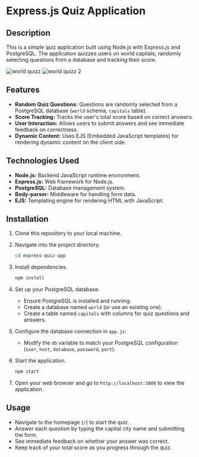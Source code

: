 
# Express.js Quiz Application

## Description
This is a simple quiz application built using Node.js with Express.js and PostgreSQL. The application quizzes users on world capitals, randomly selecting questions from a database and tracking their score.

![world quizz](https://github.com/user-attachments/assets/8c097147-0ea6-40b5-8e22-1e05f204a5ac)
![world quizz 2](https://github.com/user-attachments/assets/29c4cf26-7984-453e-907a-d5984d819b4b)


## Features
- **Random Quiz Questions:** Questions are randomly selected from a PostgreSQL database (`world` schema, `capitals` table).
- **Score Tracking:** Tracks the user's total score based on correct answers.
- **User Interaction:** Allows users to submit answers and see immediate feedback on correctness.
- **Dynamic Content:** Uses EJS (Embedded JavaScript templates) for rendering dynamic content on the client side.

## Technologies Used
- **Node.js:** Backend JavaScript runtime environment.
- **Express.js:** Web framework for Node.js.
- **PostgreSQL:** Database management system.
- **Body-parser:** Middleware for handling form data.
- **EJS:** Templating engine for rendering HTML with JavaScript.

## Installation
1. Clone this repository to your local machine.
   
2. Navigate into the project directory.
   ```bash
   cd express-quiz-app
   ```
3. Install dependencies.
   ```bash
   npm install
   ```
4. Set up your PostgreSQL database:
   - Ensure PostgreSQL is installed and running.
   - Create a database named `world` (or use an existing one).
   - Create a table named `capitals` with columns for quiz questions and answers.

5. Configure the database connection in `app.js`:
   - Modify the `db` variable to match your PostgreSQL configuration (`user`, `host`, `database`, `password`, `port`).

6. Start the application.
   ```bash
   npm start
   ```
7. Open your web browser and go to `http://localhost:3000` to view the application.

## Usage
- Navigate to the homepage (`/`) to start the quiz.
- Answer each question by typing the capital city name and submitting the form.
- See immediate feedback on whether your answer was correct.
- Keep track of your total score as you progress through the quiz.


